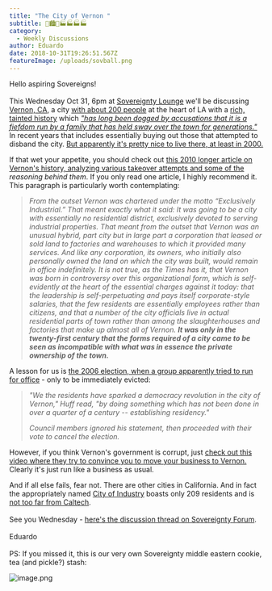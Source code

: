 ```yaml
---
title: "The City of Vernon "
subtitle: 🌆🏙️🌇🏭🏭🏭🏭
category:
  - Weekly Discussions
author: Eduardo
date: 2018-10-31T19:26:51.567Z
featureImage: /uploads/sovball.png
---
```

Hello aspiring Sovereigns!\
\
This Wednesday Oct 31, 6pm at [Sovereignty Lounge](https://i.imgur.com/zQNZHyv.jpg) we'll be discussing [Vernon, CA](https://en.wikipedia.org/wiki/Vernon,_California), a city [with about 200 people](http://www.latimes.com/local/california/la-me-vernon-housing-20150619-story.html) at the heart of LA with a [rich, tainted history](https://la.curbed.com/2017/5/19/15651412/vernon-ca-vinci-history-leonis) which *["has long been dogged by accusations that it is a fiefdom run by a family that has held sway over the town for generations."](http:)* In recent years that includes essentially buying out those that attempted to disband the city. [But apparently it's pretty nice to live there, at least in 2000.](http://articles.latimes.com/2000/apr/04/local/me-15840)



If that wet your appetite, you should check out [this 2010 longer article on Vernon's history, analyzing various takeover attempts and some of the](http://boryanabooks.com/?p=398) *reasoning behind them*. If you only read one article, I highly recommend it. This paragraph is particularly worth contemplating:

>
>
> *From the outset Vernon was chartered under the motto “Exclusively Industrial.” That meant exactly what it said: It was going to be a city with essentially no residential district, exclusively devoted to serving industrial properties. That meant from the outset that Vernon was an unusual hybrid, part city but in large part a corporation that leased or sold land to factories and warehouses to which it provided many services. And like any corporation, its owners, who initially also personally owned the land on which the city was built, would remain in office indefinitely. It is not true, as the Times has it, that Vernon was born in controversy over this organizational form, which is self-evidently at the heart of the essential charges against it today: that the leadership is self-perpetuating and pays itself corporate-style salaries, that the few residents are essentially employees rather than citizens, and that a number of the city officials live in actual residential parts of town rather than among the slaughterhouses and factories that make up almost all of Vernon. **It was only in the twenty-first century that the forms required of a city came to be seen as incompatible with what was in essence the private ownership of the town.***



A lesson for us is [the 2006 election, when a group apparently tried to run for office](http://articles.latimes.com/2006/feb/12/local/me-vernon12) - only to be immediately evicted:

>
>
> *"We the residents have sparked a democracy revolution in the city of Vernon," Huff read, "by doing something which has not been done in over a quarter of a century -- establishing residency."*
>
> *Council members ignored his statement, then proceeded with their vote to cancel the election.*



However, if you think Vernon's government is corrupt, just [check out this video where they try to convince you to move your business to Vernon.](http://www.cityofvernon.org/business) Clearly it's just run like a business as usual.



And if all else fails, fear not. There are other cities in California. And in fact the appropriately named [City of Industry](https://en.wikipedia.org/wiki/City_of_Industry,_California) boasts only 209 residents and is [not too far from Caltech](https://www.google.com/maps/place/City+of+Industry,+CA/@34.0324086,-117.9611889,13.38z/data=!4m5!3m4!1s0x80c2d60f20563aa5:0x8b2c162ac8ea7462!8m2!3d34.0197335!4d-117.9586754).\
\
See you Wednesday - [here's the discussion thread on Sovereignty Forum](http://forum.caltechsovereignty.club/t/oct-31-discussion-city-of-vernon-ca/32).\
\
Eduardo\
\
PS: If you missed it, this is our very own Sovereignty middle eastern cookie, tea (and pickle?) stash:



![image.png](https://mail.google.com/mail/u/0?ui=2&ik=731b35a246&attid=0.1&permmsgid=msg-a:r-4431697424131403963&th=166c3a18455e3329&view=fimg&sz=s0-l75-ft&attbid=ANGjdJ_5Emb-0syfm4A9l_2z0sCIKGwyI3x1SRl4L7VKAXnuKM49FuNkx3miM_SrjmlSeSEL8FNZI0amdXSWkvdc64Tw5_tTgjJDCwwXrqHD2t_O8XVXikgQ5eS8E1M&disp=emb&realattid=ii_jnvayacy0)